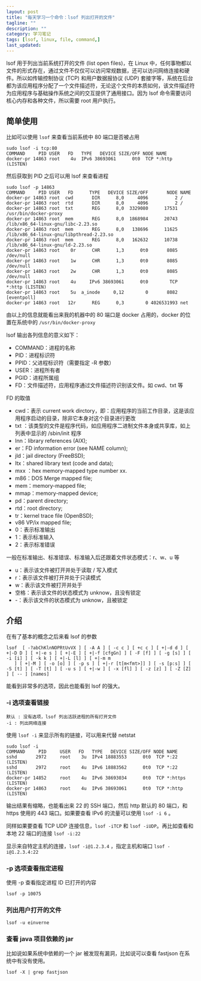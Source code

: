 ```yaml
---
layout: post
title: "每天学习一个命令：lsof 列出打开的文件"
tagline: ""
description: ""
category: 学习笔记
tags: [lsof, linux, file, command,]
last_updated:
---
```


lsof 用于列出当前系统打开的文件 (list open files)，在 Linux 中，任何事物都以文件的形式存在，通过文件不仅仅可以访问常规数据，还可以访问网络连接和硬件。所以如传输控制协议 (TCP) 和用户数据报协议 (UDP) 套接字等，系统在后台都为该应用程序分配了一个文件描述符，无论这个文件的本质如何，该文件描述符为应用程序与基础操作系统之间的交互提供了通用接口。因为 lsof 命令需要访问核心内存和各种文件，所以需要 root 用户执行。

## 简单使用
比如可以使用 `lsof` 来查看当前系统中 80 端口是否被占用

    sudo lsof -i tcp:80
    COMMAND     PID USER   FD   TYPE   DEVICE SIZE/OFF NODE NAME
    docker-pr 14863 root    4u  IPv6 38693061      0t0  TCP *:http (LISTEN)

然后获取到 PID 之后可以用 lsof 来查看进程

    sudo lsof -p 14863
    COMMAND     PID USER   FD      TYPE   DEVICE SIZE/OFF       NODE NAME
    docker-pr 14863 root  cwd       DIR      8,0     4096          2 /
    docker-pr 14863 root  rtd       DIR      8,0     4096          2 /
    docker-pr 14863 root  txt       REG      8,0  3329080      17531 /usr/bin/docker-proxy
    docker-pr 14863 root  mem       REG      8,0  1868984      20743 /lib/x86_64-linux-gnu/libc-2.23.so
    docker-pr 14863 root  mem       REG      8,0   138696      11625 /lib/x86_64-linux-gnu/libpthread-2.23.so
    docker-pr 14863 root  mem       REG      8,0   162632      10738 /lib/x86_64-linux-gnu/ld-2.23.so
    docker-pr 14863 root    0r      CHR      1,3      0t0       8085 /dev/null
    docker-pr 14863 root    1w      CHR      1,3      0t0       8085 /dev/null
    docker-pr 14863 root    2w      CHR      1,3      0t0       8085 /dev/null
    docker-pr 14863 root    4u     IPv6 38693061      0t0        TCP *:http (LISTEN)
    docker-pr 14863 root    5u  a_inode     0,12        0       8082 [eventpoll]
    docker-pr 14863 root   12r      REG      0,3        0 4026531993 net

由以上的信息就能看出来我的机器中的 80 端口是 docker 占用的，docker 的位置在系统中的 `/usr/bin/docker-proxy`

lsof 输出各列信息的意义如下：

- COMMAND：进程的名称
- PID：进程标识符
- PPID：父进程标识符（需要指定 -R 参数）
- USER：进程所有者
- PGID：进程所属组
- FD：文件描述符，应用程序通过文件描述符识别该文件。如 cwd、txt 等

FD 的取值

- cwd：表示 current work dirctory，即：应用程序的当前工作目录，这是该应用程序启动的目录，除非它本身对这个目录进行更改
- txt ：该类型的文件是程序代码，如应用程序二进制文件本身或共享库，如上列表中显示的 /sbin/init 程序
- lnn：library references (AIX);
- er：FD information error (see NAME column);
- jld：jail directory (FreeBSD);
- ltx：shared library text (code and data);
- mxx ：hex memory-mapped type number xx.
- m86：DOS Merge mapped file;
- mem：memory-mapped file;
- mmap：memory-mapped device;
- pd：parent directory;
- rtd：root directory;
- tr：kernel trace file (OpenBSD);
- v86  VP/ix mapped file;
- 0：表示标准输出
- 1：表示标准输入
- 2：表示标准错误

一般在标准输出、标准错误、标准输入后还跟着文件状态模式：r、w、u 等

- u：表示该文件被打开并处于读取 / 写入模式
- r：表示该文件被打开并处于只读模式
- w：表示该文件被打开并处于
- 空格：表示该文件的状态模式为 unknow，且没有锁定
- -：表示该文件的状态模式为 unknow，且被锁定

## 介绍
在有了基本的概念之后来看 lsof 的参数

    lsof  [ -?abChKlnNOPRtUvVX ] [ -A A ] [ -c c ] [ +c c ] [ +|-d d ] [ +|-D D ] [ +|-e s ] [ +|-E ] [ +|-f [cfgGn] ] [ -F [f] ] [ -g [s] ] [ -i [i] ] [ -k k ] [ +|-L [l] ] [ +|-m m
       ] [ +|-M ] [ -o [o] ] [ -p s ] [ +|-r [t[m<fmt>]] ] [ -s [p:s] ] [ -S [t] ] [ -T [t] ] [ -u s ] [ +|-w ] [ -x [fl] ] [ -z [z] ] [ -Z [Z] ] [ -- ] [names]

能看到非常多的选项，因此也能看到 lsof 的强大。

### -i 选项查看链接

    默认 : 没有选项，lsof 列出活跃进程的所有打开文件
    -i : 列出网络连接

使用 `lsof -i` 来显示所有的链接，可以用来代替 netstat

    sudo lsof -i
    COMMAND     PID     USER   FD   TYPE   DEVICE SIZE/OFF NODE NAME
    sshd       2972     root    3u  IPv4 18883553      0t0  TCP *:22 (LISTEN)
    sshd       2972     root    4u  IPv6 18883562      0t0  TCP *:22 (LISTEN)
    docker-pr 14852     root    4u  IPv6 38693034      0t0  TCP *:https (LISTEN)
    docker-pr 14863     root    4u  IPv6 38693061      0t0  TCP *:http (LISTEN)

输出结果有缩略，也能看出来 22 的 SSH 端口，然后 http 默认的 80 端口，和 https 使用的 443 端口。如果要查看 IPv6 的流量可以使用 `lsof -i 6` 。

同样如果要查看 TCP UDP 连接信息，`lsof -iTCP` 和 `lsof -iUDP`。再比如查看和本地 22 端口的连接 `lsof -i:22`

显示来自特定主机的连接，`lsof -i@1.2.3.4` ，指定主机和端口 `lsof -i@1.2.3.4:22`

### -p 选项查看指定进程
使用 -p 查看指定进程 ID 已打开的内容

    lsof -p 10075

### 列出用户打开的文件

    lsof -u einverne

### 查看 java 项目依赖的 jar
比如说如果系统中依赖的一个 jar 被发现有漏洞，比如说可以查看 fastjson 在系统中有没有使用。

    lsof -X | grep fastjson
